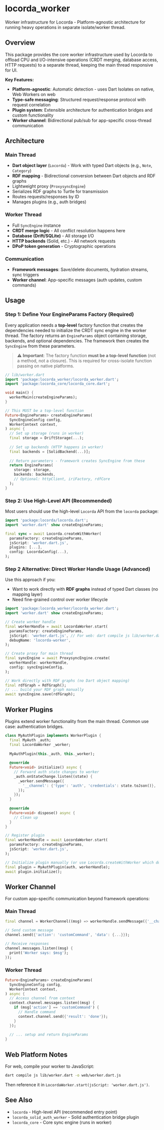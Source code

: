 # locorda_worker

Worker infrastructure for Locorda - Platform-agnostic architecture for running heavy operations in separate isolate/worker thread.

## Overview

This package provides the core worker infrastructure used by Locorda to offload CPU and I/O-intensive operations (CRDT merging, database access, HTTP requests) to a separate thread, keeping the main thread responsive for UI.

**Key Features:**
- **Platform-agnostic**: Automatic detection - uses Dart Isolates on native, Web Workers on web
- **Type-safe messaging**: Structured request/response protocol with request correlation
- **Plugin system**: Extensible architecture for authentication bridges and custom functionality
- **Worker channel**: Bidirectional pub/sub for app-specific cross-thread communication

## Architecture

### Main Thread
- **Dart object layer** (`Locorda`) - Work with typed Dart objects (e.g., `Note`, `Category`)
- **RDF mapping** - Bidirectional conversion between Dart objects and RDF graphs
- Lightweight proxy (`ProxysyncEngine`)
- Serializes RDF graphs to Turtle for transmission
- Routes requests/responses by ID
- Manages plugins (e.g., auth bridges)

### Worker Thread
- Full `SyncEngine` instance
- **CRDT merge logic** - All conflict resolution happens here
- **Database (Drift/SQLite)** - All storage I/O
- **HTTP backends** (Solid, etc.) - All network requests
- **DPoP token generation** - Cryptographic operations

### Communication
- **Framework messages**: Save/delete documents, hydration streams, sync triggers
- **Worker channel**: App-specific messages (auth updates, custom commands)

## Usage

### Step 1: Define Your EngineParams Factory (Required)

Every application needs a **top-level** factory function that creates the dependencies needed to initialize the CRDT sync engine in the worker thread. The factory returns an `EngineParams` object containing storage, backends, and optional dependencies. The framework then creates the `SyncEngine` from these parameters.

> ⚠️ **Important**: The factory function **must be a top-level function** (not a method, not a closure). This is required for cross-isolate function passing on native platforms.

```dart
// lib/worker.dart
import 'package:locorda_worker/locorda_worker.dart';
import 'package:locorda_core/locorda_core.dart';

void main() {
  workerMain(createEngineParams);
}

// This MUST be a top-level function
Future<EngineParams> createEngineParams(
  SyncEngineConfig config,
  WorkerContext context,
) async {
  // Set up storage (runs in worker)
  final storage = DriftStorage(...);
  
  // Set up backends (HTTP happens in worker)
  final backends = [SolidBackend(...)];
  
  // Return parameters - framework creates SyncEngine from these
  return EngineParams(
    storage: storage,
    backends: backends,
    // Optional: httpClient, iriFactory, rdfCore
  );
}
```

### Step 2: Use High-Level API (Recommended)

Most users should use the high-level `Locorda` API from the `locorda` package:

```dart
import 'package:locorda/locorda.dart';
import 'worker.dart' show createEngineParams;

final sync = await Locorda.createWithWorker(
  paramsFactory: createEngineParams,
  jsScript: 'worker.dart.js',
  plugins: [...],
  config: LocordaConfig(...),
);
```

### Step 2 Alternative: Direct Worker Handle Usage (Advanced)

Use this approach if you:
- Want to work directly with **RDF graphs** instead of typed Dart classes (no mapping layer)
- Need fine-grained control over worker lifecycle

```dart
import 'package:locorda_worker/locorda_worker.dart';
import 'worker.dart' show createEngineParams;

// Create worker handle
final workerHandle = await LocordaWorker.start(
  paramsFactory: createEngineParams,
  jsScript: 'worker.dart.js', // For web: dart compile js lib/worker.dart
  debugName: 'locorda-worker',
);

// Create proxy for main thread
final syncEngine = await ProxysyncEngine.create(
  workerHandle: workerHandle,
  config: syncEngineConfig,
);

// Work directly with RDF graphs (no Dart object mapping)
final rdfGraph = RdfGraph();
// ... build your RDF graph manually
await syncEngine.save(rdfGraph);
```

## Worker Plugins

Plugins extend worker functionality from the main thread. Common use case: authentication bridges.

```dart
class MyAuthPlugin implements WorkerPlugin {
  final MyAuth _auth;
  final LocordaWorker _worker;
  
  MyAuthPlugin(this._auth, this._worker);
  
  @override
  Future<void> initialize() async {
    // Forward auth state changes to worker
    _auth.onStateChange.listen((state) {
      _worker.sendMessage({
        '__channel': {'type': 'auth', 'credentials': state.toJson()},
      });
    });
  }
  
  @override
  Future<void> dispose() async {
    // Clean up
  }
}

// Register plugin
final workerHandle = await LocordaWorker.start(
  paramsFactory: createEngineParams,
  jsScript: 'worker.dart.js',
);

// Initialize plugin manually (or use Locorda.createWithWorker which does this)
final plugin = MyAuthPlugin(auth, workerHandle);
await plugin.initialize();
```

## Worker Channel

For custom app-specific communication beyond framework operations:

### Main Thread
```dart
final channel = WorkerChannel((msg) => workerHandle.sendMessage({'__channel': msg}));

// Send custom message
channel.send({'action': 'customCommand', 'data': {...}});

// Receive responses
channel.messages.listen((msg) {
  print('Worker says: $msg');
});
```

### Worker Thread
```dart
Future<EngineParams> createEngineParams(
  SyncEngineConfig config,
  WorkerContext context,
) async {
  // Access channel from context
  context.channel.messages.listen((msg) {
    if (msg['action'] == 'customCommand') {
      // Handle command
      context.channel.send({'result': 'done'});
    }
  });
  
  // ... setup and return EngineParams
}
```

## Web Platform Notes

For web, compile your worker to JavaScript:

```bash
dart compile js lib/worker.dart -o web/worker.dart.js
```

Then reference it in `LocordaWorker.start(jsScript: 'worker.dart.js')`.

## See Also

- `locorda` - High-level API (recommended entry point)
- `locorda_solid_auth_worker` - Solid authentication bridge plugin
- `locorda_core` - Core sync engine (runs in worker)
